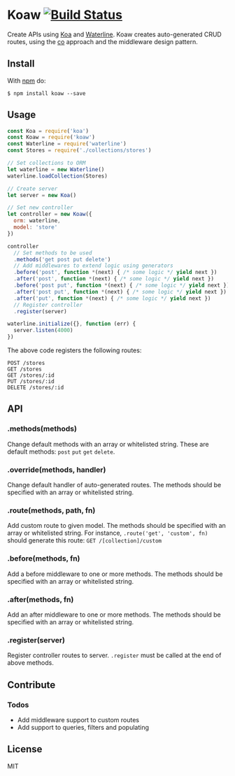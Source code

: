 # Koaw [![Build Status](https://travis-ci.com/4yopping/koaw.svg?token=9AVzs6dVVgfZSLppymEU&branch=master)](https://travis-ci.com/4yopping/koaw)

Create APIs using [Koa](http://koajs.com) and [Waterline](https://github.com/balderdashy/waterline). Koaw creates auto-generated CRUD routes, using the [co](https://github.com/tj/co) approach and the middleware design pattern.

## Install

With [npm](http://npmjs.org) do:

```
$ npm install koaw --save
```

## Usage

```js
const Koa = require('koa')
const Koaw = require('koaw')
const Waterline = require('waterline')
const Stores = require('./collections/stores')

// Set collections to ORM
let waterline = new Waterline()
waterline.loadCollection(Stores)

// Create server
let server = new Koa()

// Set new controller
let controller = new Koaw({
  orm: waterline,
  model: 'store'
})

controller
  // Set methods to be used
  .methods('get post put delete')
  // Add middlewares to extend logic using generators
  .before('post', function *(next) { /* some logic */ yield next })
  .after('post', function *(next) { /* some logic */ yield next })
  .before('post put', function *(next) { /* some logic */ yield next })
  .after('post put', function *(next) { /* some logic */ yield next })
  .after('put', function *(next) { /* some logic */ yield next })
  // Register controller
  .register(server)

waterline.initialize({}, function (err) {
  server.listen(4000)
})
```

The above code registers the following routes:

```
POST /stores
GET /stores
GET /stores/:id
PUT /stores/:id
DELETE /stores/:id
```

## API

### .methods(methods)

Change default methods with an array or whitelisted string. These are default methods: `post` `put` `get` `delete`.

### .override(methods, handler)

Change default handler of auto-generated routes. The methods should be specified with an array or whitelisted string.

### .route(methods, path, fn)

Add custom route to given model. The methods should be specified with an array or whitelisted string. For instance, `.route('get', 'custom', fn)` should generate this route: `GET /[collection]/custom`

### .before(methods, fn)

Add a before middleware to one or more methods. The methods should be specified with an array or whitelisted string.

### .after(methods, fn)

Add an after middleware to one or more methods. The methods should be specified with an array or whitelisted string.

### .register(server)

Register controller routes to server. `.register` must be called at the end of above methods.


## Contribute

### Todos

* Add middleware support to custom routes
* Add support to queries, filters and populating

## License

MIT
